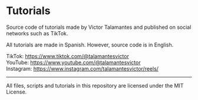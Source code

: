 # Tutorials
Source code of tutorials made by Victor Talamantes and published on social networks such as TikTok.

All tutorials are made in Spanish. However, source code is in English.

TikTok: https://www.tiktok.com/@talamantesvictor <br>
YouTube: https://www.youtube.com/@talamantesvictor <br>
Instagram: https://www.instagram.com/talamantesvictor/reels/

---
All files, scripts and tutorials in this repository are licensed under the MIT License.
